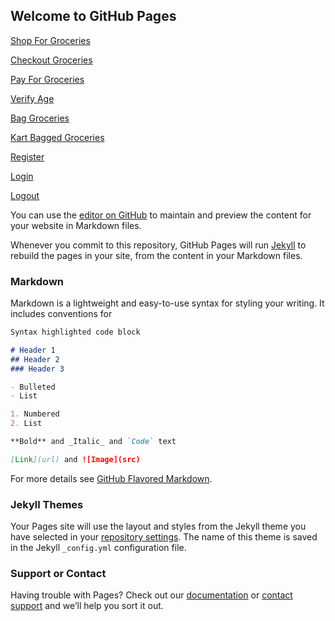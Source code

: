 ## Welcome to GitHub Pages

[Shop For Groceries](Shop-For-Groceries.html)

[Checkout Groceries](Checkout-Groceries.html)

[Pay For Groceries](Pay-For-Groceries.html)

[Verify Age](Verify-Age.html)

[Bag Groceries](Bag-Groceries.html)

[Kart Bagged Groceries](Kart-Bagged-Groceries.html)

[Register](Register.html)

[Login](Login.html)

[Logout](Logout.html)

You can use the [editor on GitHub](https://github.com/guitarhacker/grocery/edit/gh-pages/index.md) to maintain and preview the content for your website in Markdown files.

Whenever you commit to this repository, GitHub Pages will run [Jekyll](https://jekyllrb.com/) to rebuild the pages in your site, from the content in your Markdown files.

### Markdown

Markdown is a lightweight and easy-to-use syntax for styling your writing. It includes conventions for

```markdown
Syntax highlighted code block

# Header 1
## Header 2
### Header 3

- Bulleted
- List

1. Numbered
2. List

**Bold** and _Italic_ and `Code` text

[Link](url) and ![Image](src)
```

For more details see [GitHub Flavored Markdown](https://guides.github.com/features/mastering-markdown/).

### Jekyll Themes

Your Pages site will use the layout and styles from the Jekyll theme you have selected in your [repository settings](https://github.com/guitarhacker/grocery/settings). The name of this theme is saved in the Jekyll `_config.yml` configuration file.

### Support or Contact

Having trouble with Pages? Check out our [documentation](https://docs.github.com/categories/github-pages-basics/) or [contact support](https://support.github.com/contact) and we’ll help you sort it out.
